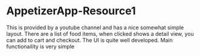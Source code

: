 # AppetizerApp-Resource1

This is provided by a youtube channel and has a nice somewhat simple layout. There are a list of food items, when clicked shows a detail view, you can add to cart and checkout. The UI is quite well developed. Main functionaility is very simple
